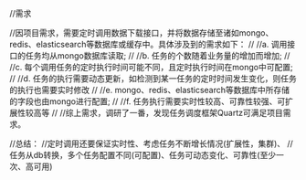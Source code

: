 //需求

//因项目需求，需要定时调用数据下载接口，并将数据存储至诸如mongo、redis、elasticsearch等数据库或缓存中。具体涉及到的需求如下：
//
//a. 调用接口的任务均从mongo数据库读取;
//
//b. 任务的个数随着业务量的增加而增加;
//
//c. 每个调用任务的定时执行时间可能不同，且定时执行时间在mongo中可配置;
//
//d. 任务的执行需要动态更新，如检测到某一任务的定时时间发生变化，则任务的执行也需要实时修改
//
//e. mongo、redis、elasticsearch等数据库中所存储的字段也由mongo进行配置;
//
//f. 任务执行需要实时性较高、可靠性较强、可扩展性较高等
//
//综上需求，调研了一番，发现任务调度框架Quartz可满足项目需求。


//总结：
//定时调用还要保证实时性、考虑任务不断增长情况(扩展性，集群)、
//任务从db转换，多个任务配置不同(可配置)、任务可动态变化、可靠性(至少一次、高可用)